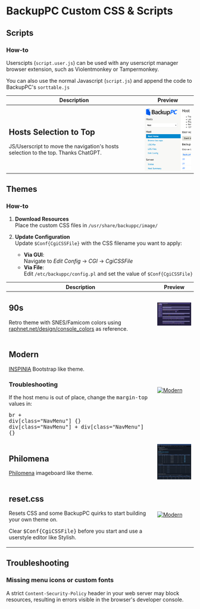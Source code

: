 # BackupPC Custom CSS & Scripts

## Scripts

### How-to

Userscipts (`script.user.js`) can be used with any userscript manager browser extension, such as Violentmonkey or Tampermonkey.

You can also use the normal Javascript (`script.js`) and append the code to BackupPC's `sorttable.js` 

|Description|Preview|
|---|---|
|<h2>Hosts Selection to Top</h2><p>JS/Userscript to move the navigation's hosts selection to the top. Thanks ChatGPT.</p>|[<img src="assets/previews/host2top.png" alt="Modern" width="180"/>](assets/previews/host2top.png)|

## Themes

### How-to

1. **Download Resources**  
   Place the custom CSS files in `/usr/share/backuppc/image/`

2. **Update Configuration**  
   Update `$Conf{CgiCSSFile}` with the CSS filename you want to apply:
   - **Via GUI**:  
     Navigate to *Edit Config* → *CGI* → *CgiCSSFile*
   - **Via File**:  
     Edit `/etc/backuppc/config.pl` and set the value of `$Conf{CgiCSSFile}`

|Description|Preview|
|---|---|
|<h2>90s</h2><p>Retro theme with SNES/Famicom colors using [raphnet.net/design/console_colors](https://www.raphnet.net/design/console_colors/index_en.php) as reference.</p>|[<img src="assets/previews/90s.png" alt="Modern" width="480"/>](assets/previews/90s.png)|
|<h2>Modern</h2><p>[INSPINIA](https://wrapbootstrap.com/theme/inspinia-responsive-admin-template-WB0R5L90S) Bootstrap like theme.</p><h3>Troubleshooting</h3><p>If the host menu is out of place, change the <tt>margin-top</tt> values in:</p><pre>br + div[class="NavMenu"] {}<br>div[class="NavMenu"] + div[class="NavMenu"] {}</pre>|[<img src="assets/previews/modern.png" alt="Modern" width="480"/>](assets/previews/modern.png)|
|<h2>Philomena</h2><p>[Philomena](https://github.com/derpibooru/philomena) imageboard like theme.|[<img src="assets/previews/philomena.png" alt="Modern" width="480"/>](assets/previews/philomena.png)|
|<h2>reset.css</h2><p>Resets CSS and some BackupPC quirks to start building your own theme on.</p><p>Clear <tt>$Conf{CgiCSSFile}</tt> before you start and use a userstyle editor like Stylish.</p>|[<img src="assets/previews/reset.png" alt="Modern" width="480"/>](assets/previews/reset.png)|

## Troubleshooting

### Missing menu icons or custom fonts

 A strict `Content-Security-Policy` header in your web server may block resources, resulting in errors visible in the browser's developer console.
